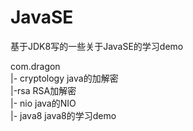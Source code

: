 # JavaSE
基于JDK8写的一些关于JavaSE的学习demo


com.dragon <br>
    |- cryptology  java的加解密<br>
        |-rsa      RSA加解密<br>
    |- nio         java的NIO<br>
    |- java8       java8的学习demo<br>
    
    
    